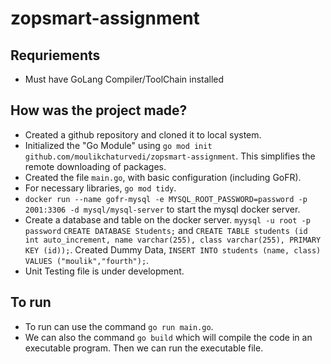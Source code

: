 # zopsmart-assignment

## Requriements

- Must have GoLang Compiler/ToolChain installed

## How was the project made?

- Created a github repository and cloned it to local system.
- Initialized the "Go Module" using `go mod init github.com/moulikchaturvedi/zopsmart-assignment`. This simplifies the remote downloading of packages.
- Created the file `main.go`, with basic configuration (including GoFR).
- For necessary libraries, `go mod tidy`.
- `docker run --name gofr-mysql -e MYSQL_ROOT_PASSWORD=password -p 2001:3306 -d mysql/mysql-server` to start the mysql docker server.
- Create a database and table on the docker server. `myysql -u root -p password` `CREATE DATABASE Students;` and `CREATE TABLE students (id int auto_increment, name varchar(255), class varchar(255), PRIMARY KEY (id));`. Created Dummy Data, `INSERT INTO students (name, class) VALUES ("moulik","fourth");`.
- Unit Testing file is under development.

## To run

- To run can use the command `go run main.go`.
- We can also the command `go build` which will compile the code in an executable program. Then we can run the executable file.
